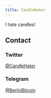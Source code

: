 ```yaml
---
title: CandleHater
---
```


I hate candles!

## Contact
### Twitter
[@CandleHater](https://twitter.com/CandleHater)

### Telegram
[@BerlinBitcoin](https://t.me/BerlinBitcoin)
